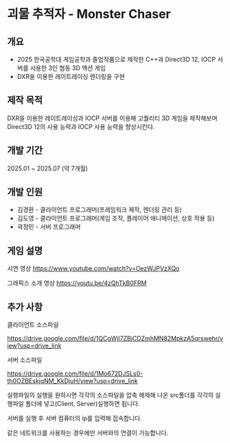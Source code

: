 # 괴물 추적자 - Monster Chaser

## 개요
+ 2025 한국공학대 게임공학과 졸업작품으로 제작한 C++과 Direct3D 12, IOCP 서버를 사용한 3인 협동 3D 액션 게임
+ DXR을 이용한 레이트레이싱 렌더링을 구현

## 제작 목적
DXR을 이용한 레이트레이싱과 IOCP 서버를 이용해 고퀄리티 3D 게임을 제작해보며 Direct3D 12의 사용 능력과 IOCP 사용 능력을 향상시킨다.

## 개발 기간
2025.01 ~ 2025.07 (약 7개월)
## 개발 인원
+ 김경환 - 클라이언트 프로그래머(프레임워크 제작, 렌더링 관리 등)
+ 김도영 - 클라이언트 프로그래머(게임 조작, 플레이어 애니메이션, 상호 작용 등)
+ 곽정민 - 서버 프로그래머
## 게임 설명
시연 영상 https://www.youtube.com/watch?v=OezWJPVzXQo

그래픽스 소개 영상 https://youtu.be/4zQhTkB0FRM

## 추가 사항
클라이언트 소스파일

https://drive.google.com/file/d/1QCgWjl7ZBjCDZmhMN82MpkzA5qrswehr/view?usp=drive_link

서버 소스파일

https://drive.google.com/file/d/1Mo672DJSLs0-th0OZBEskjqNM_KkDjuH/view?usp=drive_link

실행파일의 실행을 원하시면 각각의 소스파일을 압축 해제해 나온 src폴더를 각각의 실행파일 폴더에 넣고(Client, Server)실행하면 됩니다.

서버를 실행 후 서버 컴퓨터의 ip를 입력해 접속합니다.

같은 네트워크를 사용하는 경우에만 서버와의 연결이 가능합니다.

